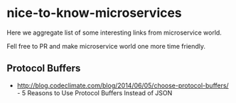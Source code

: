 # nice-to-know-microservices

Here we aggregate list of some interesting links from microservice world.

Fell free to PR and make microservice world one more time friendly.

## Protocol Buffers
* http://blog.codeclimate.com/blog/2014/06/05/choose-protocol-buffers/ - 5 Reasons to Use Protocol Buffers Instead of JSON
